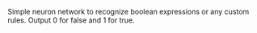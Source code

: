 Simple neuron network to recognize boolean expressions or any custom rules.
Output 0 for false and 1 for true.
